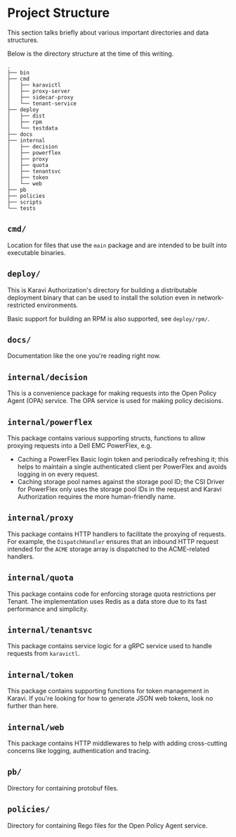 # Project Structure

This section talks briefly about various important directories and data structures.

Below is the directory structure at the time of this writing.

```
.
├── bin
├── cmd
│   ├── karavictl
│   ├── proxy-server
│   ├── sidecar-proxy
│   └── tenant-service
├── deploy
│   ├── dist
│   ├── rpm
│   └── testdata
├── docs
├── internal
│   ├── decision
│   ├── powerflex
│   ├── proxy
│   ├── quota
│   ├── tenantsvc
│   ├── token
│   └── web
├── pb
├── policies
├── scripts
└── tests
```

## `cmd/`

Location for files that use the `main` package and are intended to be built into executable binaries.

## `deploy/`

This is Karavi Authorization's directory for building a distributable deployment binary that can be used to install the solution even in network-restricted
environments.

Basic support for building an RPM is also supported, see `deploy/rpm/`.

## `docs/`

Documentation like the one you're reading right now.

## `internal/decision`

This is a convenience package for making requests into the Open Policy Agent (OPA) service.  The OPA service is used for making policy decisions.

## `internal/powerflex`

This package contains various supporting structs, functions to allow proxying requests into a Dell EMC PowerFlex, e.g.

* Caching a PowerFlex Basic login token and periodically refreshing it; this helps to maintain a single authenticated client per PowerFlex and avoids logging in on every request.
* Caching storage pool names against the storage pool ID; the CSI Driver for PowerFlex only uses the storage pool IDs in the request and Karavi Authorization requires the more human-friendly name.

## `internal/proxy`

This package contains HTTP handlers to facilitate the proxying of requests.  For example, the `DispatchHandler` ensures that an inbound HTTP request intended for the `ACME` storage array is dispatched to the ACME-related handlers.

## `internal/quota`

This package contains code for enforcing storage quota restrictions per Tenant. The implementation uses Redis as a data store due to its fast performance and simplicity.

## `internal/tenantsvc`

This package contains service logic for a gRPC service used to handle requests from `karavictl`.

## `internal/token`

This package contains supporting functions for token management in Karavi. If you're looking for how to generate JSON web tokens, look no further than here.

## `internal/web`

This package contains HTTP middlewares to help with adding cross-cutting concerns like logging, authentication and tracing.

## `pb/`

Directory for containing protobuf files.

## `policies/`

Directory for containing Rego files for the Open Policy Agent service.
